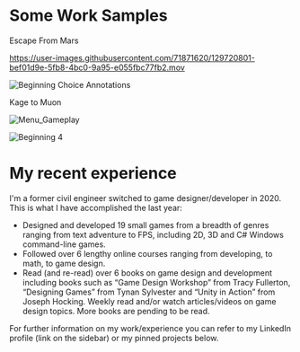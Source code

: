 # Some Work Samples
Escape From Mars

https://user-images.githubusercontent.com/71871620/129720801-bef01d9e-5fb8-4bc0-9a95-e055fbc77fb2.mov

![Beginning Choice Annotations](https://user-images.githubusercontent.com/71871620/129953658-49103841-d40c-49f9-95b9-b9c0fe4f9b92.png)

Kage to Muon

![Menu_Gameplay](https://user-images.githubusercontent.com/71871620/129698933-cf032096-167e-47ec-b380-885b656877ab.gif)

![Beginning 4](https://user-images.githubusercontent.com/71871620/129920802-d4dca8b3-5597-46ed-bdaa-1a6b729df60a.png)


# My recent experience

I'm a former civil engineer switched to game designer/developer in 2020. This is what I have accomplished the last year:

- Designed and developed 19 small games from a breadth of genres ranging from text adventure to FPS, including 2D, 3D and C# Windows command-line games.
- Followed over 6 lengthy online courses ranging from developing, to math, to game design.
- Read (and re-read) over 6 books on game design and development including books such as “Game Design Workshop” from Tracy Fullerton, “Designing Games” from Tynan Sylvester and “Unity in Action” from Joseph Hocking. Weekly read and/or watch articles/videos on game design topics. More books are pending to be read.

For further information on my work/experience you can refer to my LinkedIn profile (link on the sidebar) or my pinned projects below.
